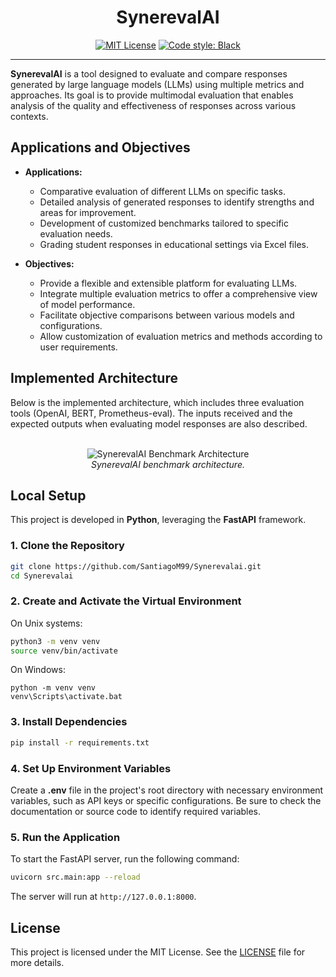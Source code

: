 <h1 align="center">SynerevalAI</h1>

<p align="center">
  <a href="https://opensource.org/licenses/MIT"><img src="https://img.shields.io/badge/license-MIT-green" alt="MIT License"></a>
  <a href="https://github.com/psf/black"><img src="https://img.shields.io/badge/code%20style-black-000000.svg" alt="Code style: Black"></a>
</p>

---

**SynerevalAI** is a tool designed to evaluate and compare responses generated by large language models (LLMs) using multiple metrics and approaches. Its goal is to provide multimodal evaluation that enables analysis of the quality and effectiveness of responses across various contexts.

## Applications and Objectives

- **Applications:**
  - Comparative evaluation of different LLMs on specific tasks.
  - Detailed analysis of generated responses to identify strengths and areas for improvement.
  - Development of customized benchmarks tailored to specific evaluation needs.
  - Grading student responses in educational settings via Excel files.

- **Objectives:**
  - Provide a flexible and extensible platform for evaluating LLMs.
  - Integrate multiple evaluation metrics to offer a comprehensive view of model performance.
  - Facilitate objective comparisons between various models and configurations.
  - Allow customization of evaluation metrics and methods according to user requirements.
    
## Implemented Architecture

Below is the implemented architecture, which includes three evaluation tools (OpenAI, BERT, Prometheus-eval). The inputs received and the expected outputs when evaluating model responses are also described.

<p align="center">
  <br>
  <img src="https://github.com/user-attachments/assets/c2858939-c768-47fa-8065-cd013a2a626b" alt="SynerevalAI Benchmark Architecture">
  <br>
  <em>SynerevalAI benchmark architecture.</em>
</p>

## Local Setup

This project is developed in **Python**, leveraging the **FastAPI** framework.

### 1. Clone the Repository

```bash
git clone https://github.com/SantiagoM99/Synerevalai.git
cd Synerevalai
```

### 2. Create and Activate the Virtual Environment

On Unix systems:

```bash
python3 -m venv venv
source venv/bin/activate
```

On Windows:

```batch
python -m venv venv
venv\Scripts\activate.bat
```

### 3. Install Dependencies

```bash
pip install -r requirements.txt
```

### 4. Set Up Environment Variables

Create a **.env** file in the project's root directory with necessary environment variables, such as API keys or specific configurations. Be sure to check the documentation or source code to identify required variables.

### 5. Run the Application

To start the FastAPI server, run the following command:

```bash
uvicorn src.main:app --reload
```

The server will run at `http://127.0.0.1:8000`.

## License

This project is licensed under the MIT License. See the [LICENSE](https://github.com/SantiagoM99/Synerevalai/blob/main/LICENSE) file for more details.


